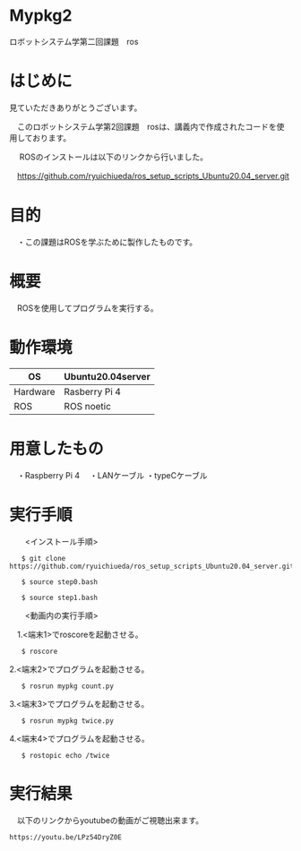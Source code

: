 # Mypkg2
ロボットシステム学第二回課題　ros


# はじめに

   見ていただきありがとうございます。
   
 　このロボットシステム学第2回課題　rosは、講義内で作成されたコードを使用しております。
 
　  ROSのインストールは以下のリンクから行いました。
  
  　https://github.com/ryuichiueda/ros_setup_scripts_Ubuntu20.04_server.git

# 目的

　・この課題はROSを学ぶために製作したものです。

# 概要

　ROSを使用してプログラムを実行する。


# 動作環境

| OS  | Ubuntu20.04server  |
|---|---|
|  Hardware |   Rasberry Pi 4  |
|   ROS | ROS noetic |

# 用意したもの

　・Raspberry Pi 4
　・LANケーブル
  ・typeCケーブル

# 実行手順

　　<インストール手順>
  
       $ git clone https://github.com/ryuichiueda/ros_setup_scripts_Ubuntu20.04_server.git
       
       $ source step0.bash
       
       $ source step1.bash
      



　　<動画内の実行手順>
  
  
　1.<端末1>でroscoreを起動させる。
   
       $ roscore
       
 2.<端末2>でプログラムを起動させる。
    
       $ rosrun mypkg count.py
       
 3.<端末3>でプログラムを起動させる。
    
       $ rosrun mypkg twice.py
       
 4.<端末4>でプログラムを起動させる。
    
       $ rostopic echo /twice

# 実行結果
　以下のリンクからyoutubeの動画がご視聴出来ます。

    https://youtu.be/LPz54DryZ0E
